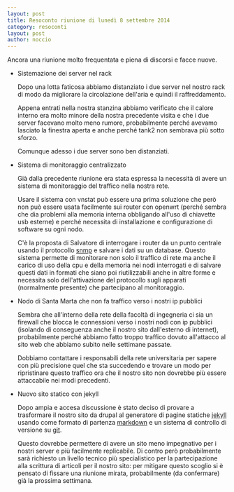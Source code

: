 ```yaml
---
layout: post
title: Resoconto riunione di lunedì 8 settembre 2014
category: resoconti
layout: post
author: noccio
---
```


Ancora una riunione molto frequentata e piena di discorsi e facce nuove.

*   Sistemazione dei server nel rack

    Dopo una lotta faticosa abbiamo distanziato i due server nel nostro rack di modo da migliorare la circolazione dell'aria e quindi il raffreddamento.

    Appena entrati nella nostra stanzina abbiamo verificato che il calore interno era molto minore della nostra precedente visita e che i due server facevano molto meno rumore, probabilmente perché avevamo lasciato la finestra aperta e anche perché tank2 non sembrava più sotto sforzo.

    Comunque adesso i due server sono ben distanziati.

*   Sistema di monitoraggio centralizzato

    Già dalla precedente riunione era stata espressa la necessità di avere un sistema di monitoraggio del traffico nella nostra rete.

    Usare il sistema con vnstat può essere una prima soluzione che però non può essere usata facilmente sui router con openwrt (perché sembra che dia problemi alla memoria interna obbligando all'uso di chiavette usb esterne) e perché necessita di installazione e configurazione di software su ogni nodo.

    C'è la proposta di Salvatore di interrogare i router da un punto centrale usando il protocollo [snmp](https://it.wikipedia.org/wiki/SNMP) e salvare i dati su un database. Questo sistema permette di monitorare non solo il traffico di rete ma anche il carico di uso della cpu e della memoria nei nodi interrogati e di salvare questi dati in formati che siano poi riutilizzabili anche in altre forme e necessita solo dell'attivazione del protocollo sugli apparati (normalmente presente) che partecipano al monitoraggio.

*   Nodo di Santa Marta che non fa traffico verso i nostri ip pubblici

    Sembra che all'interno della rete della facoltà di ingegneria ci sia un firewall che blocca le connessioni verso i nostri nodi con ip pubblici (isolando di conseguenza anche il nostro sito dall'esterno di internet), probabilmente perché abbiamo fatto troppo traffico dovuto all'attacco al sito web che abbiamo subito nelle settimane passate.

    Dobbiamo contattare i responsabili della rete universitaria per sapere con più precisione quel che sta succedendo e trovare un modo per ripristinare questo traffico ora che il nostro sito non dovrebbe più essere attaccabile nei modi precedenti.

*   Nuovo sito statico con jekyll

    Dopo ampia e accesa discussione è stato deciso di provare a trasformare il nostro sito da drupal al generatore di pagine statiche [jekyll](http://jekyllrb.com/) usando come formato di partenza [markdown](http://daringfireball.net/projects/markdown/) e un sistema di controllo di versione su [git](http://www.git-scm.com).

    Questo dovrebbe permettere di avere un sito meno impegnativo per i nostri server e più facilmente replicabile. Di contro però probabilmente sarà richiesto un livello tecnico più specialistico per la partecipazione alla scrittura di articoli per il nostro sito: per mitigare questo scoglio si è pensato di fissare una riunione mirata, probabilmente (da confermare) già la prossima settimana.
